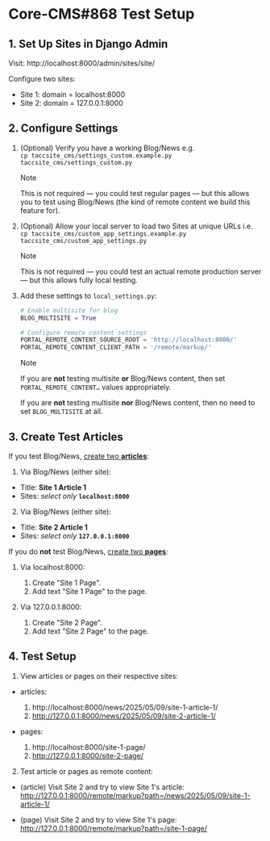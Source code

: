 # Core-CMS#868 Test Setup

## 1. Set Up Sites in Django Admin

Visit: http://localhost:8000/admin/sites/site/

Configure two sites:
- Site 1: domain = localhost:8000
- Site 2: domain = 127.0.0.1:8000

## 2. Configure Settings

1. (Optional) Verify you have a working Blog/News e.g.\
    `cp taccsite_cms/settings_custom.example.py taccsite_cms/settings_custom.py`

    > [!NOTE]
    > This is not required — you could test regular pages — but this allows you to test using Blog/News (the kind of remote content we build this feature for).

2. (Optional) Allow your local server to load two Sites at unique URLs i.e.\
    `cp taccsite_cms/custom_app_settings.example.py taccsite_cms/custom_app_settings.py`

    > [!NOTE]
    > This is not required — you could test an actual remote production server — but this allows fully local testing.

3. Add these settings to `local_settings.py`:

    ```python
    # Enable multisite for blog
    BLOG_MULTISITE = True

    # Configure remote content settings
    PORTAL_REMOTE_CONTENT_SOURCE_ROOT = 'http://localhost:8000/'
    PORTAL_REMOTE_CONTENT_CLIENT_PATH = '/remote/markup/'
    ```

    > [!NOTE]
    > If you are **not** testing multisite **or** Blog/News content, then set `PORTAL_REMOTE_CONTENT…` values appropriately.
    >
    > If you are **not** testing multisite **nor** Blog/News content, then no need to set `BLOG_MULTISITE` at all.

## 3. Create Test Articles

If you test Blog/News, [create two **articles**](http://localhost:8000/admin/djangocms_blog/post/):

1. Via Blog/News (either site):

  - Title: **Site 1 Article 1**
  - Sites: _select only_ **`localhost:8000`**

2. Via Blog/News (either site):

  - Title: **Site 2 Article 1**
  - Sites: _select only_ **`127.0.0.1:8000`**

If you do **not** test Blog/News, [create two **pages**](http://localhost:8000/admin/cms/page/):

1. Via localhost:8000:

    1. Create "Site 1 Page".
    2. Add text "Site 1 Page" to the page.

2. Via 127.0.0.1:8000:

    1. Create "Site 2 Page".
    2. Add text "Site 2 Page" to the page.

## 4. Test Setup

1. View articles or pages on their respective sites:

  - articles:
    1. http://localhost:8000/news/2025/05/09/site-1-article-1/
    2. http://127.0.0.1:8000/news/2025/05/09/site-2-article-1/

  - pages:
    1. http://localhost:8000/site-1-page/
    2. http://127.0.0.1:8000/site-2-page/

2. Test article or pages as remote content:

  - (article) Visit Site 2 and try to view Site 1's article:\
      http://127.0.0.1:8000/remote/markup?path=/news/2025/05/09/site-1-article-1/

  - (page) Visit Site 2 and try to view Site 1's page:\
      http://127.0.0.1:8000/remote/markup?path=/site-1-page/
